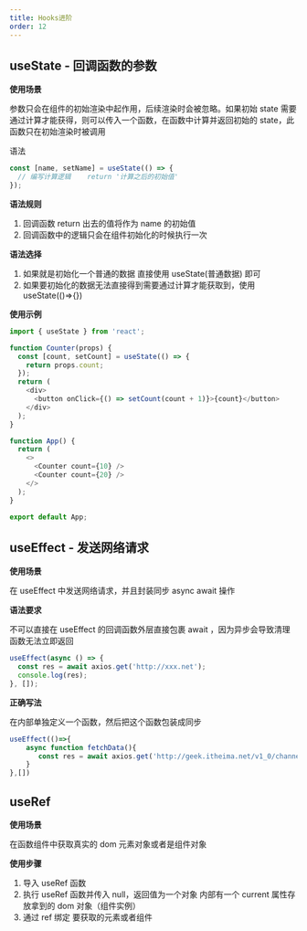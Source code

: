 ```yaml
---
title: Hooks进阶
order: 12
---
```


## useState - 回调函数的参数

**使用场景**

参数只会在组件的初始渲染中起作用，后续渲染时会被忽略。如果初始 state 需要通过计算才能获得，则可以传入一个函数，在函数中计算并返回初始的 state，此函数只在初始渲染时被调用

语法

```js
const [name, setName] = useState(() => {
  // 编写计算逻辑    return '计算之后的初始值'
});
```

**语法规则**

1. 回调函数 return 出去的值将作为 name 的初始值
2. 回调函数中的逻辑只会在组件初始化的时候执行一次

**语法选择**

1. 如果就是初始化一个普通的数据 直接使用 useState(普通数据) 即可
2. 如果要初始化的数据无法直接得到需要通过计算才能获取到，使用 useState(()=>{})

**使用示例**

```js
import { useState } from 'react';

function Counter(props) {
  const [count, setCount] = useState(() => {
    return props.count;
  });
  return (
    <div>
      <button onClick={() => setCount(count + 1)}>{count}</button>
    </div>
  );
}

function App() {
  return (
    <>
      <Counter count={10} />
      <Counter count={20} />
    </>
  );
}

export default App;
```

## useEffect - 发送网络请求

**使用场景**

在 useEffect 中发送网络请求，并且封装同步 async await 操作

**语法要求**

不可以直接在 useEffect 的回调函数外层直接包裹 await ，因为异步会导致清理函数无法立即返回

```js
useEffect(async () => {
  const res = await axios.get('http://xxx.net');
  console.log(res);
}, []);
```

**正确写法**

在内部单独定义一个函数，然后把这个函数包装成同步

```js
useEffect(()=>{
    async function fetchData(){
       const res = await axios.get('http://geek.itheima.net/v1_0/channels')                            console.log(res)
    }
},[])
```

## useRef

**使用场景**

在函数组件中获取真实的 dom 元素对象或者是组件对象

**使用步骤**

1. 导入 useRef 函数
2. 执行 useRef 函数并传入 null，返回值为一个对象 内部有一个 current 属性存放拿到的 dom 对象（组件实例）
3. 通过 ref 绑定 要获取的元素或者组件
